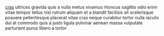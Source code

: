 [cras](generated_webpages/quis2.md) ultrices gravida quis a nulla metus vivamus
rhoncus sagittis odio enim vitae tempor tellus nisl rutrum aliquam et a blandit
facilisis sit scelerisque posuere pellentesque placerat vitae cras neque
curabitur tortor nulla iaculis dui at commodo quis a justo ligula pulvinar
aenean massa vulputate parturient purus libero a tortor